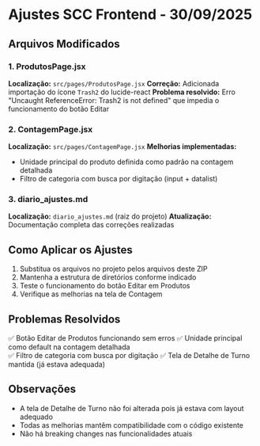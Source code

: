 # Ajustes SCC Frontend - 30/09/2025

## Arquivos Modificados

### 1. ProdutosPage.jsx
**Localização:** `src/pages/ProdutosPage.jsx`
**Correção:** Adicionada importação do ícone `Trash2` do lucide-react
**Problema resolvido:** Erro "Uncaught ReferenceError: Trash2 is not defined" que impedia o funcionamento do botão Editar

### 2. ContagemPage.jsx
**Localização:** `src/pages/ContagemPage.jsx`
**Melhorias implementadas:**
- Unidade principal do produto definida como padrão na contagem detalhada
- Filtro de categoria com busca por digitação (input + datalist)

### 3. diario_ajustes.md
**Localização:** `diario_ajustes.md` (raiz do projeto)
**Atualização:** Documentação completa das correções realizadas

## Como Aplicar os Ajustes

1. Substitua os arquivos no projeto pelos arquivos deste ZIP
2. Mantenha a estrutura de diretórios conforme indicado
3. Teste o funcionamento do botão Editar em Produtos
4. Verifique as melhorias na tela de Contagem

## Problemas Resolvidos

✅ Botão Editar de Produtos funcionando sem erros
✅ Unidade principal como default na contagem detalhada  
✅ Filtro de categoria com busca por digitação
✅ Tela de Detalhe de Turno mantida (já estava adequada)

## Observações

- A tela de Detalhe de Turno não foi alterada pois já estava com layout adequado
- Todas as melhorias mantêm compatibilidade com o código existente
- Não há breaking changes nas funcionalidades atuais
